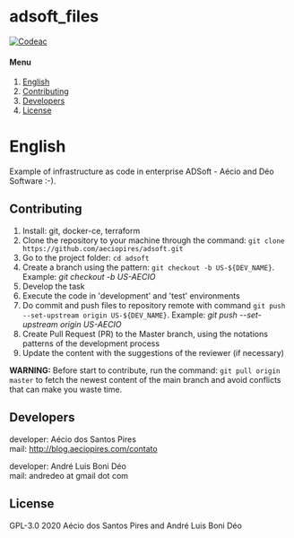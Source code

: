 # adsoft_files #

[![Codeac](https://static.codeac.io/badges/2-229420634.svg "Codeac.io")](https://app.codeac.io/github/aeciopires/adsoft)

[English]: #english
[Contributing]: #contributing
[Developers]: #developers
[License]: #license

#### Menu

1. [English][English]
2. [Contributing][Contributing]
3. [Developers][Developers]
4. [License][License]

# English

Example of infrastructure as code in enterprise ADSoft - Aécio and Déo Software :-).

## Contributing

1. Install: git, docker-ce, terraform
2. Clone the repository to your machine through the command: `git clone https://github.com/aeciopires/adsoft.git`
3. Go to the project folder: `cd adsoft`
4. Create a branch using the pattern: `git checkout -b US-${DEV_NAME}`. Example: *git checkout -b US-AECIO*
5. Develop the task
6. Execute the code in 'development' and 'test' environments
7. Do commit and push files to repository remote with command `git push --set-upstream origin US-${DEV_NAME}`. Example: *git push --set-upstream origin US-AECIO*
8. Create Pull Request (PR) to the Master branch, using the notations patterns of the development process
9. Update the content with the suggestions of the reviewer (if necessary)

**WARNING:** Before start to contribute, run the command: `git pull origin master` to fetch the newest content of the main branch and avoid conflicts that can make you waste time.

## Developers

developer: Aécio dos Santos Pires<br>
mail: http://blog.aeciopires.com/contato

developer: André Luis Boni Déo<br>
mail: andredeo at gmail dot com


## License

GPL-3.0 2020 Aécio dos Santos Pires and André Luis Boni Déo
